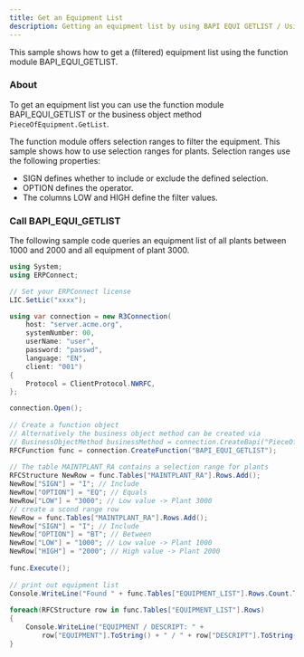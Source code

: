 ```yaml
---
title: Get an Equipment List
description: Getting an equipment list by using BAPI EQUI GETLIST / Using Select Ranges
---
```


This sample shows how to get a (filtered) equipment list using the function module BAPI_EQUI_GETLIST. 

### About

To get an equipment list you can use the function module BAPI_EQUI_GETLIST or the business object method `PieceOfEquipment.GetList`.

The function module offers selection ranges to filter the equipment. 
This sample shows how to use selection ranges for plants. 
Selection ranges use the following properties:
- SIGN defines whether to include or exclude the defined selection. 
- OPTION defines the operator. 
- The columns LOW and HIGH define the filter values.


### Call BAPI_EQUI_GETLIST

The following sample code queries an equipment list of all plants between 1000 and 2000 and all equipment of plant 3000.

```csharp linenums="1"
using System;
using ERPConnect;

// Set your ERPConnect license
LIC.SetLic("xxxx");

using var connection = new R3Connection(
    host: "server.acme.org",
    systemNumber: 00,
    userName: "user",
    password: "passwd",
    language: "EN",
    client: "001")
{
    Protocol = ClientProtocol.NWRFC,
};

connection.Open();
  
// Create a function object
// Alternatively the business object method can be created via 
// BusinessObjectMethod businessMethod = connection.CreateBapi("PieceOfEquipment", "GetList")
RFCFunction func = connection.CreateFunction("BAPI_EQUI_GETLIST");
  
// The table MAINTPLANT_RA contains a selection range for plants
RFCStructure NewRow = func.Tables["MAINTPLANT_RA"].Rows.Add();
NewRow["SIGN"] = "I"; // Include
NewRow["OPTION"] = "EQ"; // Equals
NewRow["LOW"] = "3000"; // Low value -> Plant 3000
// create a scond range row
NewRow = func.Tables["MAINTPLANT_RA"].Rows.Add();
NewRow["SIGN"] = "I"; // Include
NewRow["OPTION"] = "BT"; // Between
NewRow["LOW"] = "1000"; // Low value -> Plant 1000
NewRow["HIGH"] = "2000"; // High value -> Plant 2000
  
func.Execute();
  
// print out equipment list
Console.WriteLine("Found " + func.Tables["EQUIPMENT_LIST"].Rows.Count.ToString() + " equipment rows");
  
foreach(RFCStructure row in func.Tables["EQUIPMENT_LIST"].Rows)
{
    Console.WriteLine("EQUIPMENT / DESCRIPT: " + 
        row["EQUIPMENT"].ToString() + " / " + row["DESCRIPT"].ToString());
}
```

